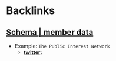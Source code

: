
# Backlinks
## [Schema | member data](<Schema | member data.md>)
- Example: `The Public Interest Network`
    - **[twitter](<twitter.md>):**

